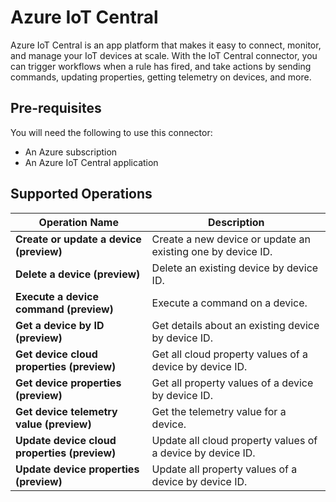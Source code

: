 # Azure IoT Central

Azure IoT Central is an app platform that makes it easy to connect, monitor, and manage your IoT devices at scale. With the IoT Central
connector, you can trigger workflows when a rule has fired, and take actions by sending commands, updating properties, getting telemetry
on devices, and more.

## Pre-requisites

You will need the following to use this connector:

- An Azure subscription
- An Azure IoT Central application

## Supported Operations

| Operation Name                                | Description                                                                                   |
| --------------------------------------------- | --------------------------------------------------------------------------------------------- |
| **Create or update a device (preview)**       | Create a new device or update an existing one by device ID.                                   |
| **Delete a device (preview)**                 | Delete an existing device by device ID.                                                       |
| **Execute a device command (preview)**        | Execute a command on a device.                                                                |
| **Get a device by ID (preview)**              | Get details about an existing device by device ID.                                            |
| **Get device cloud properties (preview)**     | Get all cloud property values of a device by device ID.                                       |
| **Get device properties (preview)**           | Get all property values of a device by device ID.                                             |
| **Get device telemetry value (preview)**      | Get the telemetry value for a device.                                                         |
| **Update device cloud properties (preview)**  | Update all cloud property values of a device by device ID.                                    |
| **Update device properties (preview)**        | Update all property values of a device by device ID.                                          |